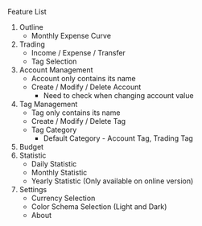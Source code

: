 Feature List
1. Outline
    * Monthly Expense Curve
1. Trading
    * Income / Expense / Transfer
    * Tag Selection
1. Account Management
    * Account only contains its name
    * Create / Modify / Delete Account
        * Need to check when changing account value
1. Tag Management
    * Tag only contains its name
    * Create / Modify / Delete Tag
    * Tag Category
        * Default Category - Account Tag, Trading Tag
1. Budget
1. Statistic
    * Daily Statistic
    * Monthly Statistic
    * Yearly Statistic (Only available on online version)
1. Settings
    * Currency Selection
    * Color Schema Selection (Light and Dark)
    * About
